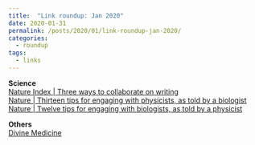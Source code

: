 ```yaml
---
title:  "Link roundup: Jan 2020"
date: 2020-01-31
permalink: /posts/2020/01/link-roundup-jan-2020/
categories: 
  - roundup
tags:
  - links
---
```

  
**Science**  
[Nature Index \| Three ways to collaborate on writing](https://www.natureindex.com/news-blog/three-ways-to-collaborate-on-writing)  
[Nature \| Thirteen tips for engaging with physicists, as told by a biologist](https://www.nature.com/articles/d41586-019-03960-z)  
[Nature \| Twelve tips for engaging with biologists, as told by a physicist](https://www.nature.com/articles/d41586-019-03961-y)  
  
**Others**  
[Divine Medicine](https://inference-review.com/article/divine-medicine)  
